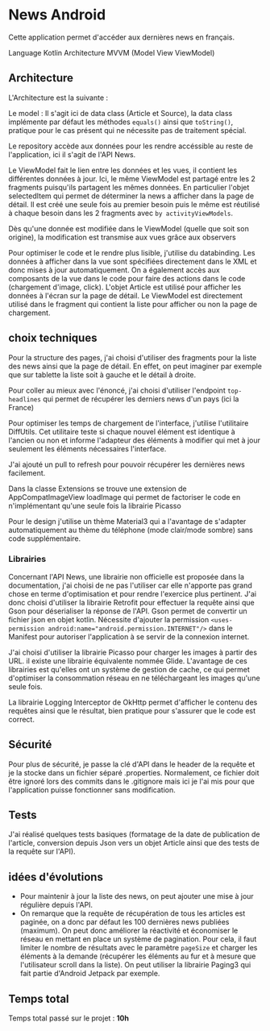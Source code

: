 # News Android

Cette application permet d'accéder aux dernières news en français.

Language Kotlin
Architecture MVVM (Model View ViewModel)

## Architecture

L'Architecture est la suivante :

Le model : Il s'agit ici de data class (Article et Source), la data class implémente par défaut les méthodes `equals()` ainsi que `toString()`, pratique pour le cas présent qui ne nécessite pas de traitement spécial.

Le repository accède aux données pour les rendre accéssible au reste de l'application, ici il s'agit de l'API News.

Le ViewModel fait le lien entre les données et les vues, il contient les différentes données à jour.
Ici, le même ViewModel est partagé entre les 2 fragments puisqu'ils partagent les mêmes données. En particulier l'objet selectedItem qui permet de déterminer la news a afficher dans la page de détail. Il est créé une seule fois au premier besoin puis le même est réutilisé à chaque besoin dans les 2 fragments avec `by activityViewModels`.

Dès qu'une donnée est modifiée dans le ViewModel (quelle que soit son origine), la modification est transmise aux vues grâce aux observers

Pour optimiser le code et le rendre plus lisible, j'utilise du databinding.
Les données à afficher dans la vue sont spécifiées directement dans le XML et donc mises à jour automatiquement. On a également accès aux composants de la vue dans le code pour faire des actions dans le code (chargement d'image, click).
L'objet Article est utilisé pour afficher les données à l'écran sur la page de détail.
Le ViewModel est directement utilisé dans le fragment qui contient la liste pour afficher ou non la page de chargement.

## choix techniques

Pour la structure des pages, j'ai choisi d'utiliser des fragments pour la liste des news ainsi que la page de détail. En effet, on peut imaginer par exemple que sur tablette la liste soit à gauche et le détail à droite.

Pour coller au mieux avec l'énoncé, j'ai choisi d'utiliser l'endpoint `top-headlines` qui permet de récupérer les derniers news d'un pays (ici la France)

Pour optimiser les temps de chargement de l'interface, j'utilise l'utilitaire DiffUtils.
Cet utilitaire teste si chaque nouvel élément est identique à l'ancien ou non et informe l'adapteur des éléments à modifier qui met à jour seulement les éléments nécessaires l'interface.

J'ai ajouté un pull to refresh pour pouvoir récupérer les dernières news facilement.

Dans la classe Extensions se trouve une extension de AppCompatImageView loadImage qui permet de factoriser le code en n'implémentant qu'une seule fois la librairie Picasso

Pour le design j'utilise un thème Material3 qui a l'avantage de s'adapter automatiquement au thème du téléphone (mode clair/mode sombre) sans code supplémentaire.

### Librairies

Concernant l'API News, une librairie non officielle est proposée dans la documentation, j'ai choisi de ne pas l'utiliser car elle n'apporte pas grand chose en terme d'optimisation et pour rendre l'exercice plus pertinent.
J'ai donc choisi d'utiliser la librairie Retrofit pour effectuer la requête ainsi que Gson pour déserialiser la réponse de l'API. Gson permet de convertir un fichier json en objet kotlin.
Nécessite d'ajouter la permission `<uses-permission android:name="android.permission.INTERNET"/>` dans le Manifest pour autoriser l'application à se servir de la connexion internet.

J'ai choisi d'utiliser la librairie Picasso pour charger les images à partir des URL. il existe une librairie équivalente nommée Glide. L'avantage de ces librairies est qu'elles ont un système de gestion de cache, ce qui permet d'optimiser la consommation réseau en ne téléchargeant les images qu'une seule fois.

La librairie Logging Interceptor de OkHttp permet d'afficher le contenu des requêtes ainsi que le résultat, bien pratique pour s'assurer que le code est correct.

## Sécurité

Pour plus de sécurité, je passe la clé d'API dans le header de la requête et je la stocke dans un fichier séparé .properties. Normalement, ce fichier doit être ignoré lors des commits dans le .gitignore mais ici je l'ai mis pour que l'application puisse fonctionner sans modification.

## Tests

J'ai réalisé quelques tests basiques (formatage de la date de publication de l'article, conversion depuis Json vers un objet Article ainsi que des tests de la requête sur l'API).

## idées d'évolutions

- Pour maintenir à jour la liste des news, on peut ajouter une mise à jour régulière depuis l'API.
- On remarque que la requête de récupération de tous les articles est paginée, on a donc par défaut les 100 dernières news publiées (maximum). On peut donc améliorer la réactivité et économiser le réseau en mettant en place un système de pagination.
  Pour cela, il faut limiter le nombre de résultats avec le paramètre `pageSize` et charger les éléments à la demande (récupérer les éléments au fur et à mesure que l'utilisateur scroll dans la liste).
  On peut utiliser la librairie Paging3 qui fait partie d'Android Jetpack par exemple.

## Temps total

Temps total passé sur le projet : **10h**